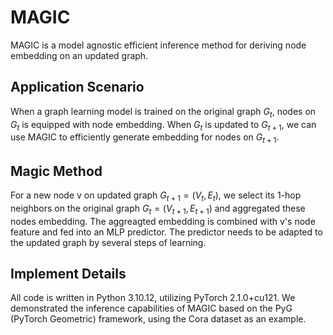 # MAGIC

MAGIC is a model agnostic efficient inference method for deriving node embedding on an updated graph.

## Application Scenario

When a graph learning model is trained on the original graph $G_t$, nodes on $G_{t}$ is equipped with node embedding. When $G_{t}$ is updated to $G_{t+1}$, we can use MAGIC to efficiently generate embedding for nodes on $G_{t+1}$. 

## Magic Method

For a new node v on updated graph $G_{t+1}=(V_t,E_t)$, we select its 1-hop neighbors on the original graph $G_{t}=(V_{t+1},E_{t+1})$ and aggregated these nodes embedding. The aggreagted embedding is combined with v's node feature and fed into an MLP predictor. The predictor needs to be adapted to the updated graph by several steps of learning. 

## Implement Details

All code is written in Python 3.10.12, utilizing PyTorch 2.1.0+cu121.  We demonstrated the inference capabilities of MAGIC based on the PyG (PyTorch Geometric) framework, using the Cora dataset as an example.
